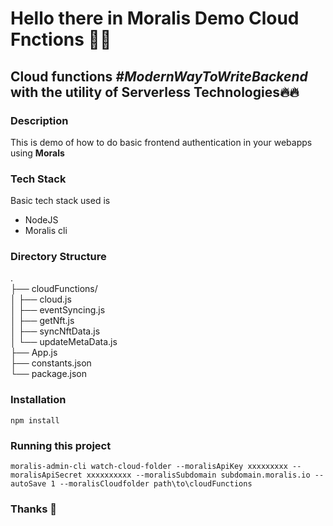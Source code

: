 # Hello there in Moralis Demo Cloud Fnctions 🙋‍♂️
## Cloud functions _#ModernWayToWriteBackend_ with the utility of Serverless Technologies🔥🔥
### Description
This is demo of how to do basic frontend authentication in your webapps using **Morals**
### Tech Stack

Basic tech stack used is
<ul>
<li>NodeJS</li>
<li>Moralis cli</li>
</ul>

### Directory Structure

. <br>
├── cloudFunctions/ <br>
│   ├── cloud.js <br>
│   ├── eventSyncing.js <br>
│   ├── getNft.js <br>
│   ├── syncNftData.js <br>
│   └── updateMetaData.js <br>
├── App.js <br>
├── constants.json <br>
└── package.json <br>


### Installation
```npm install```
### Running this project
```moralis-admin-cli watch-cloud-folder --moralisApiKey xxxxxxxxx --moralisApiSecret xxxxxxxxxx --moralisSubdomain subdomain.moralis.io --autoSave 1 --moralisCloudfolder path\to\cloudFunctions```
### Thanks 👋
